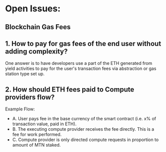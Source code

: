 # Open Issues:

## Blockchain Gas Fees
## 1. How to pay for gas fees of the end user without adding complexity? 
One answer is to have developers use a part of the ETH generated from yield activities to pay for the user's transaction fees via abstraction or gas station type set up.

## 2. How should ETH fees paid to Compute providers flow?
Example Flow: 
- A. User pays fee in the base currency of the smart contract (i.e. x% of transaction value, paid in ETH).
- B. The executing compute provider receives the fee directly. This is a fee for work performed. 
- C. Compute provider is only directed compute requests in proportion to amount of MTN staked.
